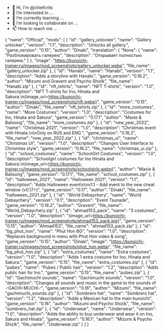 - 👋 Hi, I’m @chiefcrits
- 👀 I’m interested in ...
- 🌱 I’m currently learning ...
- 💞️ I’m looking to collaborate on ...
- 📫 How to reach me ...

<!---
chiefcrits/chiefcrits is a ✨ special ✨ repository because its `README.md` (this file) appears on your GitHub profile.
You can click the Preview link to take a look at your changes.
--->
{
    "name": "Official",
    "mods": [
        {
            "id": "gallery_unlocker",
            "name": "Gallery unlocker",
            "version": "1.1",
            "description": "Unlocks all gallery.",
            "game_version": "0.15",
            "author": "Dinaki",
            "translation": {
                "None": {
                    "name": "Разблокировать галерею",
                    "description": "Открывает полностью галерею."
                }
            },
            "image": "https://kunoichi-trainer.ru/images/mod_screenshots/gallery_unlocker.webp",
            "file_name": "gallery_unlocker.zip"
        },
        {
            "id": "Hanabi",
            "name": "Hanabi",
            "version": "1.1",
            "description": "Adds a storyline with Hanabi.",
            "game_version": "0.16.2",
            "author": "Mizumi and Gravent and Psycho Shizik",
            "file_name": "Hanabi.zip"
        },
        {
            "id": "nft_tshirts",
            "name": "NFT T-shirts",
            "version": "1.0",
            "description": "NFT T-shirts for Ino, Hinata and Sakura.\n{image_url=https://kunoichi-trainer.ru/images/mod_screenshots/nft.webp}",
            "game_version": "0.15",
            "author": "Dinaki",
            "file_name": "nft_tshirts.zip"
        },
        {
            "id": "more_costumes",
            "name": "More Costumes",
            "version": "1.0",
            "description": "Costumes for Ino, Hinata and Sakura",
            "game_version": "0.17.1",
            "author": "Maxie & Balisong",
            "file_name": "more_costumes.zip"
        },
        {
            "id": "new_year_2022",
            "name": "Christmas 2021",
            "version": "1.0",
            "description": "Christmas event with Hinata.\n\nOnly on RUS and ENG.",
            "game_version": "0.16.2",
            "file_name": "new_year_2022.zip"
        },
        {
            "id": "christmas_ui",
            "name": "Christmas UI",
            "version": "1.0",
            "description": "Changes User Interface to Chrismtas style",
            "game_version": "0.16.2",
            "file_name": "christmas_ui.zip"
        },
        {
            "id": "school_costumes",
            "name": "SchoolGirl Costumes",
            "version": "1.0",
            "description": "Schoolgirl costumes for Ino Hinata and Sakura.\n{image_url=https://kunoichi-trainer.ru/images/mod_screenshots/schoolgirls.webp}",
            "author": "Maxie & Balisong",
            "game_version": "0.17.1",
            "file_name": "school_costumes.zip"
        },
        {
            "id": "halloween_2021",
            "name": "Halloween 2021",
            "version": "1.1",
            "description": "Adds Halloween event\n\nv1.1 - Add event to the new cheat window (v0.17+)",
            "game_version": "0.17",
            "author": "Dinaki",
            "file_name": "halloween_2021.zip"
        },
        {
            "id": "World Debaychery",
            "name": "World Debaychery",
            "version": "0.1",
            "description": "Event Tsunade",
            "game_version": "0.16.2",
            "author": "Grаvent",
            "file_name": "World_Debaychery.zip"
        },
        {
            "id": "ahmad153_pack",
            "name": "3 costumes",
            "version": "1.0",
            "description": "{image_url=https://kunoichi-trainer.ru/images/mod_screenshots/ahmad153_pack.jpg}",
            "game_version": "0.15",
            "author": "Ahmad153",
            "file_name": "ahmad153_pack.zip"
        },
        {
            "id": "bg_phut_hon",
            "name": "Phut Hon BG",
            "version": "1.0",
            "description": "Replaces background in menu with Phut Hon video & song",
            "game_version": "0.15",
            "author": "Dinaki",
            "image": "https://kunoichi-trainer.ru/images/mod_screenshots/phut_hon.webp",
            "file_name": "bg_phut_hon.zip"
        },
        {
            "id": "extra_costumes",
            "name": "Extra costumes",
            "version": "1.0",
            "description": "Adds 1 extra costume for Ino, Hinata and Sakura.",
            "game_version": "0.15",
            "file_name": "extra_costumes.zip"
        },
        {
            "id": "pubes",
            "name": "Pubes / Public hair",
            "version": "1.2",
            "description": "Adds public hair for Ino.",
            "game_version": "0.15",
            "file_name": "pubes.zip"
        },
        {
            "id": "Gachimuchi sounds",
            "name": "Gachimuchi sounds",
            "version": "1.0",
            "description": "Changes all sounds and music in the game to the sounds of ♂GACHI-MUCHI♂",
            "game_version": "0.16",
            "author": "Mizumi",
            "file_name": "gachimuchi_sounds.zip"
        },
        {
            "id": "Sombrero hat",
            "name": "Sombrero hat",
            "version": "1.2",
            "description": "Adds a Mexican hat to the main kunoichi",
            "game_version": "0.16",
            "author": "Mizumi and Psycho Shizik",
            "file_name": "sombrero_hat.zip"
        },
        {
            "id": "Underwear",
            "name": "Underwear",
            "version": "1.0",
            "description": "Adds the ability to buy underwear and wear it on Ino, Sakura and Hinata",
            "game_version": "0.16.1",
            "author": "Mizumi & Psycho Shizik",
            "file_name": "Underwear.zip"
        }
    ]
}
